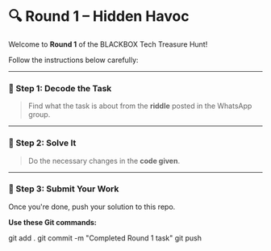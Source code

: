 # 🔍 Round 1 – Hidden Havoc

Welcome to **Round 1** of the BLACKBOX Tech Treasure Hunt!

Follow the instructions below carefully:

---

### 🧠 Step 1: Decode the Task  
> Find what the task is about from the **riddle** posted in the WhatsApp group.

---

### 🔧 Step 2: Solve It  
> Do the necessary changes in the **code given**.

---

### 🚀 Step 3: Submit Your Work  
Once you're done, push your solution to this repo.

**Use these Git commands:**

git add .
git commit -m "Completed Round 1 task"
git push
